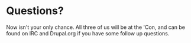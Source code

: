 # Questions?

Now isn't your only chance. All three of us will be at the 'Con, and can be found on IRC and Drupal.org if you have some follow up questions.

